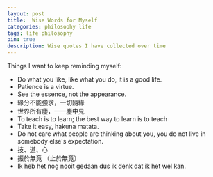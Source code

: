 ```yaml
---
layout: post
title:  Wise Words for Myself
categories: philosophy life
tags: life philosophy
pin: true
description: Wise quotes I have collected over time
---
```


Things I want to keep reminding myself:

- Do what you like, like what you do, it is a good life.
- Patience is a virtue.
- See the essence, not the appearance.
- 緣分不能強求，一切隨緣
- 世界所有塵，一一塵中見
- To teach is to learn; the best way to learn is to teach
- Take it easy, hakuna matata.
- Do not care what people are thinking about you, you do not live in somebody else's expectation.
- 技、道、心
- 振於無竟 （止於無竟）
- Ik heb het nog nooit gedaan dus ik denk dat ik het wel kan.
